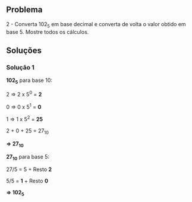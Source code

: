 ## Problema

2 - Converta 102<sub>5</sub> em base decimal e converta de volta o valor obtido em base 5. Mostre todos os cálculos.

## Soluções

### Solução 1

**102<sub>5</sub>** para base 10:

2 => 2 x 5<sup>0</sup> = **2**

0 => 0 x 5<sup>1</sup> = **0**

1 => 1 x 5<sup>2</sup> = **25**

2 + 0 + 25 = 27<sub>10</sub>

**=> 27<sub>10</sub>**

**27<sub>10</sub>** para base 5:

27/5 = 5 + Resto **2**

5/5 = **1** + Resto **0**

**=> 102<sub>5</sub>**
